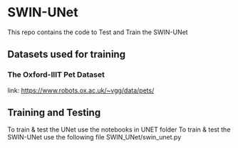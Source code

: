 # SWIN-UNet

This repo contains the code to Test and Train the SWIN-UNet

## Datasets used for training
### The Oxford-IIIT Pet Dataset
link: https://www.robots.ox.ac.uk/~vgg/data/pets/

## Training and Testing
To train & test the UNet use the notebooks in UNET folder
To train & test the SWIN-UNet use the following file SWIN_UNet/swin_unet.py
